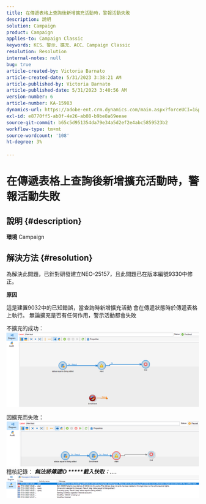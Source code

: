 ```yaml
---
title: 在傳遞表格上查詢後新增擴充活動時，警報活動失敗
description: 說明
solution: Campaign
product: Campaign
applies-to: Campaign Classic
keywords: KCS、警示、擴充、ACC、Campaign Classic
resolution: Resolution
internal-notes: null
bug: true
article-created-by: Victoria Barnato
article-created-date: 5/31/2023 3:38:21 AM
article-published-by: Victoria Barnato
article-published-date: 5/31/2023 3:40:56 AM
version-number: 6
article-number: KA-15983
dynamics-url: https://adobe-ent.crm.dynamics.com/main.aspx?forceUCI=1&pagetype=entityrecord&etn=knowledgearticle&id=409b9291-64ff-ed11-8f6e-6045bd006149
exl-id: e8770ff5-ab0f-4e26-ab08-b9be8a69eeae
source-git-commit: b65c5d951354da79e34a5d2ef2e4abc5859523b2
workflow-type: tm+mt
source-wordcount: '108'
ht-degree: 3%

---
```


# 在傳遞表格上查詢後新增擴充活動時，警報活動失敗

## 說明 {#description}

<b>環境</b>
Campaign


## 解決方法 {#resolution}


為解決此問題，已針對研發建立NEO-25157，且此問題已在版本編號9330中修正。

<b>原因</b>


這是建置9032中的已知錯誤，當查詢時新增擴充活動<b> </b>會在傳遞狀態時於傳遞表格上執行。 無論擴充是否有任何作用，警示活動都會失敗

不擴充的成功：
![](assets/ab975c07-d043-ed11-bba2-0022480868ff.png)

因擴充而失敗：
![](assets/ad975c07-d043-ed11-bba2-0022480868ff.png)
稽核記錄： <b>*無法將傳遞ID \*\*\*\*\*載入快取：....</b>*
![](assets/ac975c07-d043-ed11-bba2-0022480868ff.png)
